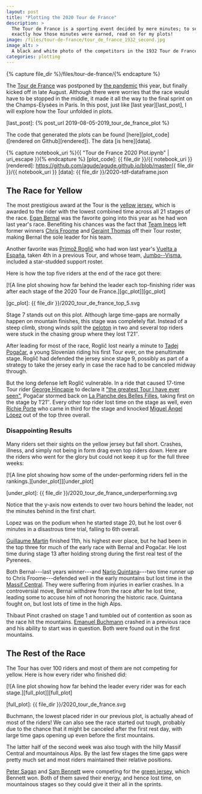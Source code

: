```yaml
---
layout: post
title: "Plotting the 2020 Tour de France"
description: >
  The Tour de France is a sporting event decided by mere minutes; to see
  exactly how those minutes were earned, read on for my plots!
image: /files/tour-de-france/tour_de_france_1932_second.jpg
image_alt: >
  A black and white photo of the competitors in the 1932 Tour de France.
categories: plotting
---
```


{% capture file_dir %}/files/tour-de-france/{% endcapture %}

The [Tour de France][tour] was postponed by [the pandemic][covid] this year,
but finally kicked off in late August. Although there were worries that the
race would have to be stopped in the middle, it made it all the way to the
final sprint on the Champs-Élysées in Paris. In this post, just like [last
year][last_post], I will explore how the Tour unfolded in plots.

[tour]: https://en.wikipedia.org/wiki/2020_Tour_de_France
[covid]: https://en.wikipedia.org/wiki/COVID-19_pandemic
[last_post]: {% post_url 2019-08-05-2019_tour_de_france_plot %}

The code that generated the plots can be found [here][plot_code]
([rendered on Github][rendered]). The data [is here][data].

{% capture notebook_uri %}{{ "Tour de France 2020 Plot.ipynb" | uri_escape }}{% endcapture %}
[plot_code]: {{ file_dir }}/{{ notebook_uri }}
[rendered]: https://github.com/agude/agude.github.io/blob/master{{ file_dir }}/{{ notebook_uri }}
[data]: {{ file_dir }}/2020-tdf-dataframe.json

## The Race for Yellow

The most prestigious award at the Tour is the [yellow jersey][yellow], which
is awarded to the rider with the lowest combined time across all 21 stages of
the race. [Egan Bernal][bernal] was the favorite going into this year as he
had won last year's race. Benefiting his chances was the fact that [Team
Ineos][ineos] left former winners [Chris Froome][froome] and [Geraint
Thomas][thomas] off their Tour roster, making Bernal the sole leader for his
team.

[yellow]: https://en.wikipedia.org/wiki/General_classification_in_the_Tour_de_France
[bernal]: https://en.wikipedia.org/wiki/Egan_Bernal
[ineos]: https://en.wikipedia.org/wiki/Ineos_Grenadiers
[froome]: https://en.wikipedia.org/wiki/Chris_Froome
[thomas]: https://en.wikipedia.org/wiki/Geraint_Thomas

Another favorite was [Primož Roglič][roglic] who had won last year's [Vuelta a
España][vuelta], taken 4th in a previous Tour, and whose team,
[Jumbo--Visma][jumbo], included a star-studded support roster.

[roglic]: https://en.wikipedia.org/wiki/Primo%C5%BE_Rogli%C4%8D
[vuelta]: https://en.wikipedia.org/wiki/2019_Vuelta_a_Espa%C3%B1a
[jumbo]: https://en.wikipedia.org/wiki/Team_Jumbo%E2%80%93Visma

Here is how the top five riders at the end of the race got there:

[![A line plot showing how far behind the leader each top-finishing rider was
after each stage of the 2020 Tour de France.][gc_plot]][gc_plot]

[gc_plot]: {{ file_dir }}/2020_tour_de_france_top_5.svg

Stage 7 stands out on this plot. Although large time-gaps are normally
happen on mountain finishes, this stage was completely flat. Instead of a
steep climb, strong winds split the [peloton][peloton] in two and several top
riders were stuck in the chasing group where they lost 1′21″.

[peloton]: https://en.wikipedia.org/wiki/Peloton

After leading for most of the race, Roglič lost nearly a minute to [Tadej
Pogačar][pogacar], a young Slovenian riding his first Tour ever, on the
penultimate stage. Roglič had defended the jersey since stage 9, possibly as
part of a strategy to take the jersey early in case the race had to be
canceled midway through.

[pogacar]: https://en.wikipedia.org/wiki/Tadej_Poga%C4%8Dar

But the long defense left Roglič vulnerable. In a ride that caused 17-time
Tour rider [George Hincapie][hincapie] to declare it ["the greatest Tour I have
ever seen"][themove], Pogačar stormed back on [La Planche des Belles Filles][planche],
taking first on the stage by 1′21″. Every other top rider lost time on the
stage as well, even [Richie Porte][porte] who came in third for the stage and
knocked [Miguel Ángel López][lopez] out of the top three overall.

[hincapie]: https://en.wikipedia.org/wiki/George_Hincapie
[themove]: https://wedu.team/themove/2020-tour-de-france-stage-20
[planche]: https://en.wikipedia.org/wiki/La_Planche_des_Belles_Filles
[porte]: https://en.wikipedia.org/wiki/Richie_Porte
[lopez]: https://en.wikipedia.org/wiki/Miguel_%C3%81ngel_L%C3%B3pez_(cyclist)

### Disappointing Results

Many riders set their sights on the yellow jersey but fall short. Crashes,
illness, and simply not being in form drag even top riders down. Here are the
riders who went for the glory but could not keep it up for the full three
weeks:

[![A line plot showing how some of the under-performing riders fell in the
rankings.][under_plot]][under_plot]

[under_plot]: {{ file_dir }}/2020_tour_de_france_underperforming.svg

Notice that the y-axis now extends to over two hours behind the leader, not
the minutes behind in the first chart.

Lopez was on the podium when he started stage 20, but he lost over 6 minutes
in a disastrous time trial, falling to 6th overall.

[Guillaume Martin][martin] finished 11th, his highest ever place, but he had
been in the top three for much of the early race with Bernal and Pogačar. He
lost time during stage 13 after holding strong during the first real test of
the Pyrenees.

[martin]: https://en.wikipedia.org/wiki/Guillaume_Martin

Both Bernal---last years winner---and [Nario Quintana][quintana]---two time
runner up to Chris Froome---defended well in the early mountains but lost time
in the [Massif Central][mc]. They were suffering from injuries in earlier
crashes. In a controversial move, Bernal withdrew from the race after he lost
time, leading some to accuse him of not honoring the historic race. Quintana
fought on, but lost lots of time in the high Alps.

[quintana]: https://en.wikipedia.org/wiki/Nairo_Quintana
[mc]: https://en.wikipedia.org/wiki/Massif_Central

Thibaut Pinot crashed on stage 1 and tumbled out of contention as soon as the race hit
the mountains. [Emanuel Buchmann][buchmann] crashed in a previous race and his
ability to start was in question. Both were found out in the first mountains.

[pinot]: https://en.wikipedia.org/wiki/Thibaut_Pinot
[buchmann]: https://en.wikipedia.org/wiki/Emanuel_Buchmann

## The Rest of the Race

The Tour has over 100 riders and most of them are not competing for yellow.
Here is how every rider who finished did:

[![A line plot showing how far behind the leader every rider was for each
stage.][full_plot]][full_plot]

[full_plot]: {{ file_dir }}/2020_tour_de_france.svg

Buchmann, the lowest placed rider in our previous plot, is actually ahead of
most of the riders! We can also see the race started out tough, probably
due to the chance that it might be canceled after the first rest day, with
large time gaps opening up even before the first mountains.

The latter half of the second week was also tough with the hilly Massif
Central and mountainous Alps. By the last few stages the time gaps were pretty
much set and most riders maintained their relative positions.

[Peter Sagan][sagan] and [Sam Bennett][bennett] were competing for the [green
jersey][green], which Bennett won. Both of them saved their energy, and hence
lost time, on mountainous stages so they could give it their all in the
sprints.

[bennett]: https://en.wikipedia.org/wiki/Sam_Bennett_(cyclist)
[sagan]: https://en.wikipedia.org/wiki/Peter_Sagan
[green]: https://en.wikipedia.org/wiki/Points_classification_in_the_Tour_de_France

